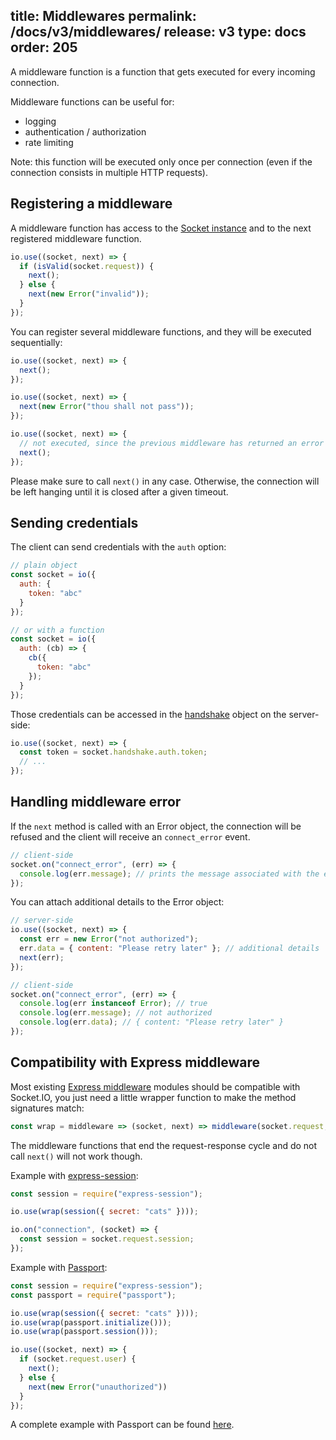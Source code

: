 title: Middlewares
permalink: /docs/v3/middlewares/
release: v3
type: docs
order: 205
---

A middleware function is a function that gets executed for every incoming connection.

Middleware functions can be useful for:

- logging
- authentication / authorization
- rate limiting

Note: this function will be executed only once per connection (even if the connection consists in multiple HTTP requests).

## Registering a middleware

A middleware function has access to the [Socket instance](/docs/v3/server-socket-instance/) and to the next registered middleware function.

```js
io.use((socket, next) => {
  if (isValid(socket.request)) {
    next();
  } else {
    next(new Error("invalid"));
  }
});
```

You can register several middleware functions, and they will be executed sequentially:

```js
io.use((socket, next) => {
  next();
});

io.use((socket, next) => {
  next(new Error("thou shall not pass"));
});

io.use((socket, next) => {
  // not executed, since the previous middleware has returned an error
  next();
});
```

Please make sure to call `next()` in any case. Otherwise, the connection will be left hanging until it is closed after a given timeout.

## Sending credentials

The client can send credentials with the `auth` option:

```js
// plain object
const socket = io({
  auth: {
    token: "abc"
  }
});

// or with a function
const socket = io({
  auth: (cb) => {
    cb({
      token: "abc"
    });
  }
});
```

Those credentials can be accessed in the [handshake](/docs/v3/server-socket-instance/#Socket-handshake) object on the server-side:

```js
io.use((socket, next) => {
  const token = socket.handshake.auth.token;
  // ...
});
```

## Handling middleware error

If the `next` method is called with an Error object, the connection will be refused and the client will receive an `connect_error` event.

```js
// client-side
socket.on("connect_error", (err) => {
  console.log(err.message); // prints the message associated with the error
});
```

You can attach additional details to the Error object:

```js
// server-side
io.use((socket, next) => {
  const err = new Error("not authorized");
  err.data = { content: "Please retry later" }; // additional details
  next(err);
});

// client-side
socket.on("connect_error", (err) => {
  console.log(err instanceof Error); // true
  console.log(err.message); // not authorized
  console.log(err.data); // { content: "Please retry later" }
});
```

## Compatibility with Express middleware

Most existing [Express middleware](http://expressjs.com/en/resources/middleware.html) modules should be compatible with Socket.IO, you just need a little wrapper function to make the method signatures match:

```js
const wrap = middleware => (socket, next) => middleware(socket.request, {}, next);
```

The middleware functions that end the request-response cycle and do not call `next()` will not work though.

Example with [express-session](https://www.npmjs.com/package/express-session):

```js
const session = require("express-session");

io.use(wrap(session({ secret: "cats" })));

io.on("connection", (socket) => {
  const session = socket.request.session;
});
```

Example with [Passport](http://www.passportjs.org/):

```js
const session = require("express-session");
const passport = require("passport");

io.use(wrap(session({ secret: "cats" })));
io.use(wrap(passport.initialize()));
io.use(wrap(passport.session()));

io.use((socket, next) => {
  if (socket.request.user) {
    next();
  } else {
    next(new Error("unauthorized"))
  }
});
```

A complete example with Passport can be found [here](https://github.com/socketio/socket.io/tree/master/examples/passport-example).
